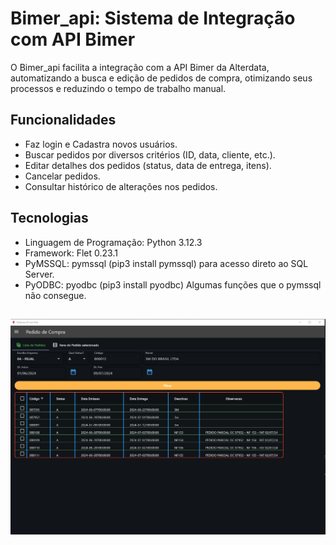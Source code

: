 # Bimer_api: Sistema de Integração com API Bimer

O Bimer_api facilita a integração com a API Bimer da Alterdata, automatizando a busca e edição de pedidos de compra, otimizando seus processos e reduzindo o tempo de trabalho manual.

## Funcionalidades

* Faz login e Cadastra novos usuários.
* Buscar pedidos por diversos critérios (ID, data, cliente, etc.).
* Editar detalhes dos pedidos (status, data de entrega, itens).
* Cancelar pedidos.
* Consultar histórico de alterações nos pedidos.

## Tecnologias

* Linguagem de Programação: Python 3.12.3
* Framework: Flet 0.23.1
* PyMSSQL: pymssql (pip3 install pymssql) para acesso direto ao SQL Server.
* PyODBC: pyodbc (pip3 install pyodbc) Algumas funções que o pymssql não consegue.

## ![](https://github.com/CoutinhoElias/Bimer_api/blob/main/image.png)

